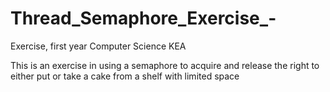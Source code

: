 # Thread_Semaphore_Exercise_-
Exercise, first year Computer Science KEA

This is an exercise in using a semaphore to acquire and release the right to either put or take a cake from a shelf with limited space
